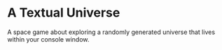 # A Textual Universe
A space game about exploring a randomly generated universe that lives within your console window.
